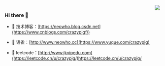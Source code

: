 <img align="right" src="https://github-readme-stats.vercel.app/api?username=crazypig-F&show_icons=true&icon_color=CE1D2D&text_color=718096&bg_color=ffffff&hide_title=true" />
  
### Hi there  👋
- :orange_book: 技术博客：[https://neowho.blog.csdn.net](https://www.cnblogs.com/crazypigf/)
 
- :hammer:  语雀：[http://www.neowho.cc](https://www.yuque.com/crazypig)
 
- :meat_on_bone: leetcode：[http://www.jkvipedu.com](https://leetcode.cn/u/crazypig/)https://leetcode.cn/u/crazypig/
